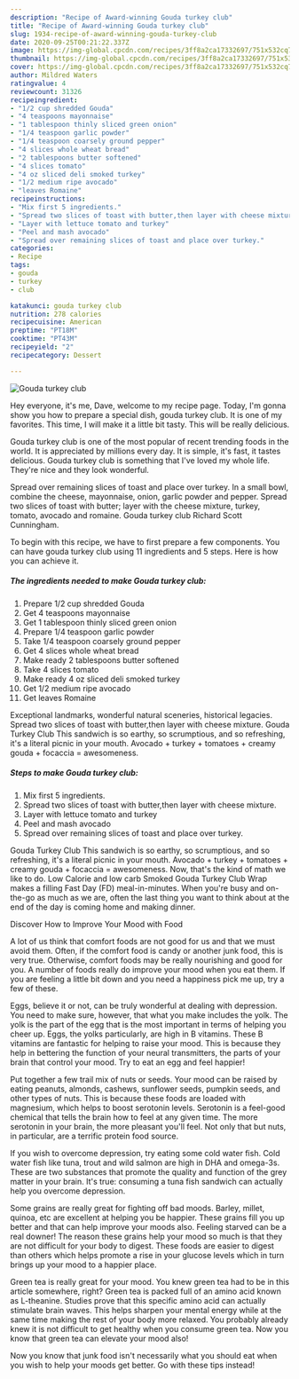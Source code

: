 ```yaml
---
description: "Recipe of Award-winning Gouda turkey club"
title: "Recipe of Award-winning Gouda turkey club"
slug: 1934-recipe-of-award-winning-gouda-turkey-club
date: 2020-09-25T00:21:22.337Z
image: https://img-global.cpcdn.com/recipes/3ff8a2ca17332697/751x532cq70/gouda-turkey-club-recipe-main-photo.jpg
thumbnail: https://img-global.cpcdn.com/recipes/3ff8a2ca17332697/751x532cq70/gouda-turkey-club-recipe-main-photo.jpg
cover: https://img-global.cpcdn.com/recipes/3ff8a2ca17332697/751x532cq70/gouda-turkey-club-recipe-main-photo.jpg
author: Mildred Waters
ratingvalue: 4
reviewcount: 31326
recipeingredient:
- "1/2 cup shredded Gouda"
- "4 teaspoons mayonnaise"
- "1 tablespoon thinly sliced green onion"
- "1/4 teaspoon garlic powder"
- "1/4 teaspoon coarsely ground pepper"
- "4 slices whole wheat bread"
- "2 tablespoons butter softened"
- "4 slices tomato"
- "4 oz sliced deli smoked turkey"
- "1/2 medium ripe avocado"
- "leaves Romaine"
recipeinstructions:
- "Mix first 5 ingredients."
- "Spread two slices of toast with butter,then layer with cheese mixture."
- "Layer with lettuce tomato and turkey"
- "Peel and mash avocado"
- "Spread over remaining slices of toast and place over turkey."
categories:
- Recipe
tags:
- gouda
- turkey
- club

katakunci: gouda turkey club 
nutrition: 278 calories
recipecuisine: American
preptime: "PT18M"
cooktime: "PT43M"
recipeyield: "2"
recipecategory: Dessert

---
```



![Gouda turkey club](https://img-global.cpcdn.com/recipes/3ff8a2ca17332697/751x532cq70/gouda-turkey-club-recipe-main-photo.jpg)

Hey everyone, it's me, Dave, welcome to my recipe page. Today, I'm gonna show you how to prepare a special dish, gouda turkey club. It is one of my favorites. This time, I will make it a little bit tasty. This will be really delicious.

Gouda turkey club is one of the most popular of recent trending foods in the world. It is appreciated by millions every day. It is simple, it's fast, it tastes delicious. Gouda turkey club is something that I've loved my whole life. They're nice and they look wonderful.

Spread over remaining slices of toast and place over turkey. In a small bowl, combine the cheese, mayonnaise, onion, garlic powder and pepper. Spread two slices of toast with butter; layer with the cheese mixture, turkey, tomato, avocado and romaine. Gouda turkey club Richard Scott Cunningham.


To begin with this recipe, we have to first prepare a few components. You can have gouda turkey club using 11 ingredients and 5 steps. Here is how you can achieve it.

<!--inarticleads1-->

##### The ingredients needed to make Gouda turkey club:

1. Prepare 1/2 cup shredded Gouda
1. Get 4 teaspoons mayonnaise
1. Get 1 tablespoon thinly sliced green onion
1. Prepare 1/4 teaspoon garlic powder
1. Take 1/4 teaspoon coarsely ground pepper
1. Get 4 slices whole wheat bread
1. Make ready 2 tablespoons butter softened
1. Take 4 slices tomato
1. Make ready 4 oz sliced deli smoked turkey
1. Get 1/2 medium ripe avocado
1. Get leaves Romaine


Exceptional landmarks, wonderful natural sceneries, historical legacies. Spread two slices of toast with butter,then layer with cheese mixture. Gouda Turkey Club This sandwich is so earthy, so scrumptious, and so refreshing, it&#39;s a literal picnic in your mouth. Avocado + turkey + tomatoes + creamy gouda + focaccia = awesomeness. 

<!--inarticleads2-->

##### Steps to make Gouda turkey club:

1. Mix first 5 ingredients.
1. Spread two slices of toast with butter,then layer with cheese mixture.
1. Layer with lettuce tomato and turkey
1. Peel and mash avocado
1. Spread over remaining slices of toast and place over turkey.


Gouda Turkey Club This sandwich is so earthy, so scrumptious, and so refreshing, it&#39;s a literal picnic in your mouth. Avocado + turkey + tomatoes + creamy gouda + focaccia = awesomeness. Now, that&#39;s the kind of math we like to do. Low Calorie and low carb Smoked Gouda Turkey Club Wrap makes a filling Fast Day (FD) meal-in-minutes. When you&#39;re busy and on-the-go as much as we are, often the last thing you want to think about at the end of the day is coming home and making dinner. 

Discover How to Improve Your Mood with Food


A lot of us think that comfort foods are not good for us and that we must avoid them. Often, if the comfort food is candy or another junk food, this is very true. Otherwise, comfort foods may be really nourishing and good for you. A number of foods really do improve your mood when you eat them. If you are feeling a little bit down and you need a happiness pick me up, try a few of these.

Eggs, believe it or not, can be truly wonderful at dealing with depression. You need to make sure, however, that what you make includes the yolk. The yolk is the part of the egg that is the most important in terms of helping you cheer up. Eggs, the yolks particularly, are high in B vitamins. These B vitamins are fantastic for helping to raise your mood. This is because they help in bettering the function of your neural transmitters, the parts of your brain that control your mood. Try to eat an egg and feel happier!

Put together a few trail mix of nuts or seeds. Your mood can be raised by eating peanuts, almonds, cashews, sunflower seeds, pumpkin seeds, and other types of nuts. This is because these foods are loaded with magnesium, which helps to boost serotonin levels. Serotonin is a feel-good chemical that tells the brain how to feel at any given time. The more serotonin in your brain, the more pleasant you'll feel. Not only that but nuts, in particular, are a terrific protein food source.

If you wish to overcome depression, try eating some cold water fish. Cold water fish like tuna, trout and wild salmon are high in DHA and omega-3s. These are two substances that promote the quality and function of the grey matter in your brain. It's true: consuming a tuna fish sandwich can actually help you overcome depression. 

Some grains are really great for fighting off bad moods. Barley, millet, quinoa, etc are excellent at helping you be happier. These grains fill you up better and that can help improve your moods also. Feeling starved can be a real downer! The reason these grains help your mood so much is that they are not difficult for your body to digest. These foods are easier to digest than others which helps promote a rise in your glucose levels which in turn brings up your mood to a happier place.

Green tea is really great for your mood. You knew green tea had to be in this article somewhere, right? Green tea is packed full of an amino acid known as L-theanine. Studies prove that this specific amino acid can actually stimulate brain waves. This helps sharpen your mental energy while at the same time making the rest of your body more relaxed. You probably already knew it is not difficult to get healthy when you consume green tea. Now you know that green tea can elevate your mood also!

Now you know that junk food isn't necessarily what you should eat when you wish to help your moods get better. Go  with  these tips  instead!

